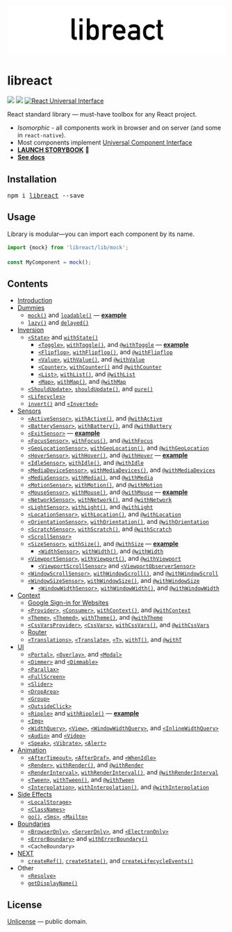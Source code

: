 ![libreact logo](./docs/assets/libreact.png)

# libreact

[![][npm-badge]][npm-url] [![][travis-badge]][travis-url] [![React Universal Interface](https://img.shields.io/badge/React-Universal%20Interface-green.svg)](https://github.com/streamich/react-universal-interface)

React standard library &mdash; must-have toolbox for any React project.

- *Isomorphic* - all components work in browser and on server (and some in `react-native`).
- Most components implement [Universal Component Interface](https://github.com/streamich/react-universal-interface)
- [__LAUNCH STORYBOOK__](https://streamich.github.io/libreact/demos/) 🚀
- [__See docs__](https://streamich.github.io/libreact/en/)


## Installation

<pre>
npm i <a href="https://www.npmjs.com/package/libreact">libreact</a> --save
</pre>


## Usage

Library is modular&mdash;you can import each component by its name.

```js
import {mock} from 'libreact/lib/mock';

const MyComponent = mock();
```


## Contents

  - [Introduction](./docs/en/Introduction.md)
  - [Dummies](./docs/en/Dummies.md)
     - [`mock()`](./docs/en/mock.md) and [`loadable()`](./docs/en/loadable.md) &mdash; [**example**](https://codesandbox.io/s/j2ovpr03z3)
     - [`lazy()`](./docs/en/lazy.md) and [`delayed()`](./docs/en/delayed.md)
  - [Inversion](./docs/en/Inversion.md)
     - [`<State>`](./docs/en/State.md) and [`withState()`](./docs/en/State.md#withstate-hoc)
        - [`<Toggle>`](./docs/en/Toggle.md), [`withToggle()`](./docs/en/Toggle.md#withtoggle-hoc), and [`@withToggle`](./docs/en/Toggle.md#withtoggle-decorator) &mdash; [**example**](https://codesandbox.io/s/zwkl16vv93)
        - [`<Flipflop>`](./docs/en/Flipflop.md), [`withFlipflop()`](./docs/en/Flipflop.md#withflipflop-hoc), and [`@withFlipflop`](./docs/en/Flipflop.md#withflipflop-decorator)
        - [`<Value>`](./docs/en/Value.md), [`withValue()`](./docs/en/Value.md#withvalue-hoc), and [`@withValue`](./docs/en/Value.md#withvalue-decorator)
        - [`<Counter>`](./docs/en/Counter.md), [`withCounter()`](./docs/en/Counter.md#withcounter-hoc) and [`@withCounter`](./docs/en/Counter.md#withcounter-decorator)
        - [`<List>`](./docs/en/List.md), [`withList()`](./docs/en/List.md#withlist-hoc), and [`@withList`](./docs/en/List.md#withlist-decorator)
        - [`<Map>`](./docs/en/Map.md), [`withMap()`](./docs/en/Map.md#withmap-hoc), and [`@withMap`](./docs/en/Map.md#withmap-decorator)
     - [`<ShouldUpdate>`](./docs/en/ShouldUpdate.md), [`shouldUpdate()`](./docs/en/ShouldUpdate.md#shouldupdate-hoc), and [`pure()`](./docs/en/pure.md)
     - [`<Lifecycles>`](./docs/en/Lifecycles.md)
     - [`invert()`](./docs/en/invert.md) and [`<Inverted>`](./docs/en/invert.md#inverted)
  - [Sensors](./docs/en/Sensors.md)
     - [`<ActiveSensor>`](./docs/en/ActiveSensor.md), [`withActive()`](./docs/en/ActiveSensor.md#withactive-hoc), and [`@withActive`](./docs/en/ActiveSensor.md#withactive-decorator)
     - [`<BatterySensor>`](./docs/en/BatterySensor.md), [`withBattery()`](./docs/en/BatterySensor.md#withbattery), and [`@withBattery`](./docs/en/BatterySensor.md#withbattery-1)
     - [`<ExitSensor>`](./docs/en/ExitSensor.md) &mdash; [**example**](https://codesandbox.io/s/7437x10z71)
     - [`<FocusSensor>`](./docs/en/FocusSensor.md), [`withFocus()`](./docs/en/FocusSensor.md#withfocus-hoc), and [`@withFocus`](./docs/en/FocusSensor.md#withfocus-decorator)
     - [`<GeoLocationSensor>`](./docs/en/GeoLocationSensor.md), [`withGeoLocation()`](./docs/en/GeoLocationSensor.md#withgeolocation-hoc), and [`@withGeoLocation`](./docs/en/GeoLocationSensor.md#withgeolocation-decorator)
     - [`<HoverSensor>`](./docs/en/HoverSensor.md), [`withHover()`](./docs/en/HoverSensor.md#withhover-hoc), and [`@withHover`](./docs/en/HoverSensor.md#withhover-decorator) &mdash; [**example**](https://codesandbox.io/s/8p3xqx83p9)
     - [`<IdleSensor>`](./docs/en/IdleSensor.md), [`withIdle()`](./docs/en/IdleSensor.md#withidle-hoc), and [`@withIdle`](./docs/en/IdleSensor.md#withidle-decorator)
     - [`<MediaDeviceSensor>`](./docs/en/MediaDeviceSensor.md), [`withMediaDevices()`](./docs/en/MediaDeviceSensor.md#withmediadevices), and [`@withMediaDevices`](./docs/en/MediaDeviceSensor.md#withmediadevices-1)
     - [`<MediaSensor>`](./docs/en/MediaSensor.md), [`withMedia()`](./docs/en/MediaSensor.md#withmedia), and [`@withMedia`](./docs/en/MediaSensor.md#withmedia-1)
     - [`<MotionSensor>`](./docs/en/MotionSensor.md), [`withMotion()`](./docs/en/MotionSensor.md#withmotion-hoc), and [`@withMotion`](./docs/en/MotionSensor.md#withmotion-decorator)
     - [`<MouseSensor>`](./docs/en/MouseSensor.md), [`withMouse()`](./docs/en/MouseSensor.md#withmouse-hoc), and [`@withMouse`](./docs/en/MouseSensor.md#withmouse-decorator) &mdash; [**example**](https://codesandbox.io/s/k3o16j7n47)
     - [`<NetworkSensor>`](./docs/en/NetworkSensor.md), [`withNetwork()`](./docs/en/NetworkSensor.md#withnetwork-hoc), and [`@withNetwork`](./docs/en/NetworkSensor.md#withnetwork-decorator)
     - [`<LightSensor>`](./docs/en/LightSensor.md), [`withLight()`](./docs/en/LightSensor.md#withlight-hoc), and [`@withLight`](./docs/en/LightSensor.md#withlight-decorator)
     - [`<LocationSensor>`](./docs/en/LocationSensor.md), [`withLocation()`](./docs/en/LocationSensor.md#withlocation-hoc), and [`@withLocation`](./docs/en/LocationSensor.md#withlocation-decora)
     - [`<OrientationSensor>`](./docs/en/OrientationSensor.md), [`withOrientation()`](./docs/en/OrientationSensor.md#withorientation-hoc), and [`@withOrientation`](./docs/en/OrientationSensor.md#withorientation-decorator)
     - [`<ScratchSensor>`](./docs/en/ScratchSensor.md), [`withScratch()`](./docs/en/ScratchSensor.md#withscratch-hoc), and [`@withScratch`](./docs/en/ScratchSensor.md#withscratch-decorator)
     - [`<ScrollSensor>`](./docs/en/ScrollSensor.md)
     - [`<SizeSensor>`](./docs/en/SizeSensor.md), [`withSize()`](./docs/en/SizeSensor.md#withsize-hoc), and [`@withSize`](./docs/en/SizeSensor.md#withsize-decorator) &mdash; [**example**](https://codesandbox.io/s/0y2qjm210p)
        - [`<WidthSensor>`](./docs/en/WidthSensor.md), [`withWidth()`](./docs/en/WidthSensor.md#withwidth-hoc-and-withwidth-decorator), and [`@withWidth`](./docs/en/WidthSensor.md#withwidth-hoc-and-withwidth-decorator)
     - [`<ViewportSensor>`](./docs/en/ViewportSensor.md), [`withViewport()`](./docs/en/ViewportSensor.md#withviewport-hoc), and [`@withViewport`](./docs/en/ViewportSensor.md#withviewport-decorator)
        - [`<ViewportScrollSensor>`](./docs/en/ViewportSensor.md#viewportscrollsensor) and [`<ViewportObserverSensor>`](./docs/en/ViewportSensor.md#viewportobserversensor)
     - [`<WindowScrollSensor>`](./docs/en/WindowScrollSensor.md), [`withWindowScroll()`](./docs/en/WindowScrollSensor.md#withwindowscroll-hoc), and [`@withWindowScroll`](./docs/en/WindowScrollSensor.md#withwindowscroll-decorator)
     - [`<WindowSizeSensor>`](./docs/en/WindowSizeSensor.md), [`withWindowSize()`](./docs/en/WindowSizeSensor.md#withwindowsize-hoc), and [`@withWindowSize`](./docs/en/WindowSizeSensor.md#withwindowsize-decorator)
        - [`<WindowWidthSensor>`](./docs/en/WindowWidthSensor.md), [`withWindowWidth()`](./docs/en/WindowWidthSensor.md#withwindowwidth-hoc), and [`@withWindowWidth`](./docs/en/WindowWidthSensor.md#withwindowwidth-decorator)
  - [Context](./docs/en/Context.md)
     - [Google Sign-in for Websites](./docs/en/GoogleAuth.md)
     - [`<Provider>`](./docs/en/Provider.md#provider), [`<Consumer>`](./docs/en/Provider.md#consumer), [`withContext()`](./docs/en/Provider.md#withcontext-hoc), and [`@withContext`](./docs/en/Provider.md#withcontext-decorator)
     - [`<Theme>`](./docs/en/theme.md#theme), [`<Themed>`](./docs/en/theme.md#themed), [`withTheme()`](./docs/en/theme.md#withtheme-hoc), and [`@withTheme`](./docs/en/theme.md#withtheme-decorator)
     - [`<CssVarsProvider>`](./docs/en/cssvars.md), [`<CssVars>`](./docs/en/cssvars.md#cssvars), [`withCssVars()`](./docs/en/cssvars.md#withcssvars-hoc), and [`@withCssVars`](./docs/en/cssvars.md#withcssvars-decorator)
     - [Router](./docs/en/routing.md)
     - [`<Translations>`](./docs/en/translate.md#translations), [`<Translate>`](./docs/en/translate.md#translate-or-t), [`<T>`](./docs/en/translate.md#translate-or-t), [`withT()`](./docs/en/translate.md#witht-hoc), and [`@withT`](./docs/en/translate.md#witht-decorator)
  - [UI](./docs/en/UI.md)
     - [`<Portal>`](./docs/en/Portal.md), [`<Overlay>`](./docs/en/Overlay.md), and [`<Modal>`](./docs/en/Modal.md)
     - [`<Dimmer>`](./docs/en/Dimmer.md) and [`<Dimmable>`](./docs/en/Dimmable.md)
     - [`<Parallax>`](./docs/en/Parallax.md)
     - [`<FullScreen>`](./docs/en/FullScreen.md)
     - [`<Slider>`](./docs/en/Slider.md)
     - [`<DropArea>`](./docs/en/DropArea.md)
     - [`<Group>`](./docs/en/Group.md)
     - [`<OutsideClick>`](./docs/en/OutsideClick.md)
     - [`<Ripple>`](./docs/en/Ripple.md) and [`withRipple()`](./docs/en/Ripple.md#withripple) &mdash; [**example**](https://codesandbox.io/s/983q7jr80o)
     - [`<Img>`](./docs/en/Img.md)
     - [`<WidthQuery>`](./docs/en/WidthQuery.md), [`<View>`](./docs/en/View.md), [`<WindowWidthQuery>`](./docs/en/WindowWidthQuery.md), and [`<InlineWidthQuery>`](./docs/en/InlineWidthQuery.md)
     - [`<Audio>`](./docs/en/Audio.md) and [`<Video>`](./docs/en/Video.md)
     - [`<Speak>`](./docs/en/Speak.md), [`<Vibrate>`](./docs/en/Vibrate.md), [`<Alert>`](./docs/en/Alert.md)
  - [Animation](./docs/en/Animation.md)
     - [`<AfterTimeout>`](./docs/en/AfterTimeout.md), [`<AfterDraf>`](./docs/en/AfterDraf.md), and [`<WhenIdle>`](./docs/en/WhenIdle.md)
     - [`<Render>`](./docs/en/Render.md), [`withRender()`](./docs/en/Render.md#withrender-hoc), and [`@withRender`](./docs/en/Render.md#withrender-decorator)
     - [`<RenderInterval>`](./docs/en/RenderInterval.md), [`withRenderInterval()`](./docs/en/RenderInterval.md#withrenderinterval-hoc), and [`@withRenderInterval`](./docs/en/RenderInterval.md#withrenderinterval-decorator)
     - [`<Tween>`](./docs/en/Tween.md), [`withTween()`](./docs/en/Tween.md#withtween-hoc), and [`@withTween`](./docs/en/Tween.md#withtween-decorator)
     - [`<Interpolation>`](./docs/en/Interpolation.md), [`withInterpolation()`](./docs/en/Interpolation.md#withinterpolation-hoc), and [`@withInterpolation`](./docs/en/Interpolation.md#withinterpolation-decorator)
  - [Side Effects](./docs/en/Side-effects.md)
     - [`<LocalStorage>`](./docs/en/LocalStorage.md)
     - [`<ClassNames>`](./docs/en/ClassNames.md)
     - [`go()`](./docs/en/routing.md#go), [`<Sms>`](./docs/en/Sms.md), [`<Mailto>`](./docs/en/Mailto.md)
  - [Boundaries](./docs/en/Boundaries.md)
     - [`<BrowserOnly>`](./docs/en/BrowserOnly.md), [`<ServerOnly>`](./docs/en/ServerOnly.md), and [`<ElectronOnly>`](./docs/en/ElectronOnly.md)
     - [`<ErrorBoundary>`](./docs/en/ErrorBoundary.md) and [`withErrorBoundary()`](./docs/en/ErrorBoundary.md#witherrorboundary-hoc)
     - `<CacheBoundary>`
  - [NEXT](./docs/en/next.md)
     - [`createRef()`](./docs/en/next/createRef.md), [`createState()`](./docs/en/next/createState.md), and [`createLifecycleEvents()`](./docs/en/next/createLifecycleEvents.md)
  - Other
     - [`<Resolve>`](./docs/en/Resolve.md)
     - [`getDisplayName()`](./docs/en/getDisplayName.md)


## License

[Unlicense](./LICENSE) &mdash; public domain.


[npm-url]: https://www.npmjs.com/package/libreact
[npm-badge]: https://img.shields.io/npm/v/libreact.svg
[travis-url]: https://travis-ci.org/streamich/libreact
[travis-badge]: https://travis-ci.org/streamich/libreact.svg?branch=master
